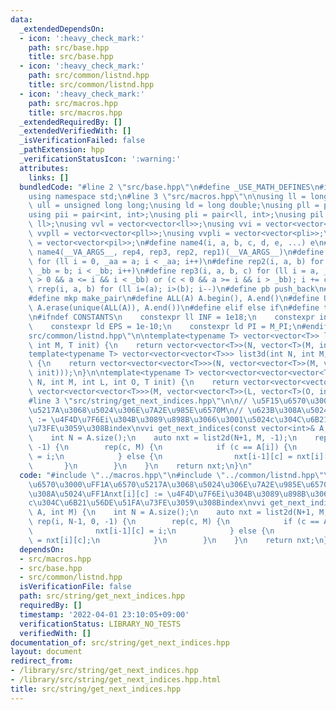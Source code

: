 ```yaml
---
data:
  _extendedDependsOn:
  - icon: ':heavy_check_mark:'
    path: src/base.hpp
    title: src/base.hpp
  - icon: ':heavy_check_mark:'
    path: src/common/listnd.hpp
    title: src/common/listnd.hpp
  - icon: ':heavy_check_mark:'
    path: src/macros.hpp
    title: src/macros.hpp
  _extendedRequiredBy: []
  _extendedVerifiedWith: []
  _isVerificationFailed: false
  _pathExtension: hpp
  _verificationStatusIcon: ':warning:'
  attributes:
    links: []
  bundledCode: "#line 2 \"src/base.hpp\"\n#define _USE_MATH_DEFINES\n#include <bits/stdc++.h>\n\
    using namespace std;\n#line 3 \"src/macros.hpp\"\n\nusing ll = long long;\nusing\
    \ ull = unsigned long long;\nusing ld = long double;\nusing pll = pair<ll, ll>;\n\
    using pii = pair<int, int>;\nusing pli = pair<ll, int>;\nusing pil = pair<int,\
    \ ll>;\nusing vvl = vector<vector<ll>>;\nusing vvi = vector<vector<int>>;\nusing\
    \ vvpll = vector<vector<pll>>;\nusing vvpli = vector<vector<pli>>;\nusing vvpil\
    \ = vector<vector<pil>>;\n#define name4(i, a, b, c, d, e, ...) e\n#define rep(...)\
    \ name4(__VA_ARGS__, rep4, rep3, rep2, rep1)(__VA_ARGS__)\n#define rep1(i, a)\
    \ for (ll i = 0, _aa = a; i < _aa; i++)\n#define rep2(i, a, b) for (ll i = a,\
    \ _bb = b; i < _bb; i++)\n#define rep3(i, a, b, c) for (ll i = a, _bb = b; (c\
    \ > 0 && a <= i && i < _bb) or (c < 0 && a >= i && i > _bb); i += c)\n#define\
    \ rrep(i, a, b) for (ll i=(a); i>(b); i--)\n#define pb push_back\n#define eb emplace_back\n\
    #define mkp make_pair\n#define ALL(A) A.begin(), A.end()\n#define UNIQUE(A) sort(ALL(A)),\
    \ A.erase(unique(ALL(A)), A.end())\n#define elif else if\n#define tostr to_string\n\
    \n#ifndef CONSTANTS\n    constexpr ll INF = 1e18;\n    constexpr int MOD = 1000000007;\n\
    \    constexpr ld EPS = 1e-10;\n    constexpr ld PI = M_PI;\n#endif\n#line 3 \"\
    src/common/listnd.hpp\"\n\ntemplate<typename T> vector<vector<T>> list2d(int N,\
    \ int M, T init) {\n    return vector<vector<T>>(N, vector<T>(M, init));\n}\n\n\
    template<typename T> vector<vector<vector<T>>> list3d(int N, int M, int L, T init)\
    \ {\n    return vector<vector<vector<T>>>(N, vector<vector<T>>(M, vector<T>(L,\
    \ init)));\n}\n\ntemplate<typename T> vector<vector<vector<vector<T>>>> list4d(int\
    \ N, int M, int L, int O, T init) {\n    return vector<vector<vector<vector<T>>>>(N,\
    \ vector<vector<vector<T>>>(M, vector<vector<T>>(L, vector<T>(O, init))));\n}\n\
    #line 3 \"src/string/get_next_indices.hpp\"\n\n// \u5F15\u6570\u3000\uFF1A\u6570\
    \u5217A\u3068\u5024\u306E\u7A2E\u985E\u6570M\n// \u623B\u308A\u5024\uFF1Anxt[i][c]\
    \ := \u4F4D\u7F6Ei\u304B\u3089\u898B\u3066\u3001\u5024c\u304C\u6B21\u56DE\u51FA\
    \u73FE\u3059\u308Bindex\nvvi get_next_indices(const vector<int>& A, int M) {\n\
    \    int N = A.size();\n    auto nxt = list2d(N+1, M, -1);\n    rep(i, N-1, 0,\
    \ -1) {\n        rep(c, M) {\n            if (c == A[i]) {\n                nxt[i-1][c]\
    \ = i;\n            } else {\n                nxt[i-1][c] = nxt[i][c];\n     \
    \       }\n        }\n    }\n    return nxt;\n}\n"
  code: "#include \"../macros.hpp\"\n#include \"../common/listnd.hpp\"\n\n// \u5F15\
    \u6570\u3000\uFF1A\u6570\u5217A\u3068\u5024\u306E\u7A2E\u985E\u6570M\n// \u623B\
    \u308A\u5024\uFF1Anxt[i][c] := \u4F4D\u7F6Ei\u304B\u3089\u898B\u3066\u3001\u5024\
    c\u304C\u6B21\u56DE\u51FA\u73FE\u3059\u308Bindex\nvvi get_next_indices(const vector<int>&\
    \ A, int M) {\n    int N = A.size();\n    auto nxt = list2d(N+1, M, -1);\n   \
    \ rep(i, N-1, 0, -1) {\n        rep(c, M) {\n            if (c == A[i]) {\n  \
    \              nxt[i-1][c] = i;\n            } else {\n                nxt[i-1][c]\
    \ = nxt[i][c];\n            }\n        }\n    }\n    return nxt;\n}\n"
  dependsOn:
  - src/macros.hpp
  - src/base.hpp
  - src/common/listnd.hpp
  isVerificationFile: false
  path: src/string/get_next_indices.hpp
  requiredBy: []
  timestamp: '2022-04-01 23:10:05+09:00'
  verificationStatus: LIBRARY_NO_TESTS
  verifiedWith: []
documentation_of: src/string/get_next_indices.hpp
layout: document
redirect_from:
- /library/src/string/get_next_indices.hpp
- /library/src/string/get_next_indices.hpp.html
title: src/string/get_next_indices.hpp
---
```


